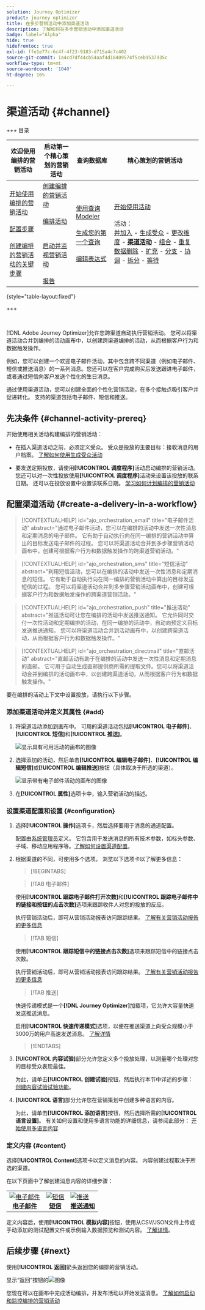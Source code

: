 ```yaml
---
solution: Journey Optimizer
product: journey optimizer
title: 在多步营销活动中添加渠道活动
description: 了解如何在多步营销活动中添加渠道活动
badge: label="Alpha"
hide: true
hidefromtoc: true
exl-id: ffe1e77c-6c4f-4f23-9183-d715a4c7c402
source-git-commit: 1a4cd7df44cb54aaf4d18409574f5ceb9537935c
workflow-type: tm+mt
source-wordcount: '1040'
ht-degree: 16%

---
```


# 渠道活动 {#channel}

+++ 目录

| 欢迎使用编排的营销活动 | 启动第一个精心策划的营销活动 | 查询数据库 | 精心策划的营销活动 |
|---|---|---|---|
| [开始使用编排的营销活动](../gs-orchestrated-campaigns.md)<br/><br/>[配置步骤](../configuration-steps.md)<br/><br/>[创建编排的营销活动的关键步骤](../gs-campaign-creation.md) | [创建编排的营销活动](../create-orchestrated-campaign.md)<br/><br/>[编排活动](../orchestrate-activities.md)<br/><br/><br/>[启动并监视营销活动](../start-monitor-campaigns.md)<br/><br/>[报告](../reporting-campaigns.md) | [使用查询Modeler](../orchestrated-rule-builder.md)<br/><br/>[生成您的第一个查询](../build-query.md)<br/><br/>[编辑表达式](../edit-expressions.md) | [开始使用活动](about-activities.md)<br/><br/>活动：<br/>[并加入](and-join.md) - [生成受众](build-audience.md) - [更改维度](change-dimension.md) - **[渠道活动](channels.md)** - [组合](combine.md) - [重复数据删除](deduplication.md) - [扩充](enrichment.md) - [分支](fork.md) - [协调](reconciliation.md) - [拆分](split.md) - [等待](wait.md) |

{style="table-layout:fixed"}

+++

<br/>

[!DNL Adobe Journey Optimizer]允许您跨渠道自动执行营销活动。 您可以将渠道活动合并到编排的活动画布中，以创建跨渠道编排的活动，从而根据客户行为和数据触发操作。

例如，您可以创建一个欢迎电子邮件活动，其中包含跨不同渠道（例如电子邮件、短信或推送消息）的一系列消息。您还可以在客户完成购买后发送跟进电子邮件，或者通过短信向客户发送个性化的生日消息。

通过使用渠道活动，您可以创建全面的个性化营销活动，在多个接触点吸引客户并促进转化。 支持的渠道包括电子邮件、短信和推送。

## 先决条件 {#channel-activity-prereq}

开始使用相关活动构建编排的营销活动：

* 在插入渠道活动之前，必须定义受众。 受众是投放的主要目标：接收消息的用户档案。 [了解如何使用生成受众活动](build-audience.md)

* 要发送定期投放，请使用&#x200B;**[!UICONTROL 调度程序]**&#x200B;活动启动编排的营销活动。 您还可以对一次性投放使用&#x200B;**[!UICONTROL 调度程序]**&#x200B;活动来设置该投放的联系日期。 还可以在投放设置中设置该联系日期。 [学习如何计划编排的营销活动](../create-orchestrated-campaign.md#schedule)

## 配置渠道活动 {#create-a-delivery-in-a-workflow}

>[!CONTEXTUALHELP]
>id="ajo_orchestration_email"
>title="电子邮件活动"
>abstract="通过电子邮件活动，您可以在编排的活动中发送一次性消息和定期消息的电子邮件。 它有助于自动执行向在同一编排的营销活动中算出的目标发送电子邮件的过程。 您可以将渠道活动合并到多步骤营销活动画布中，创建可根据客户行为和数据触发操作的跨渠道营销活动。"

>[!CONTEXTUALHELP]
>id="ajo_orchestration_sms"
>title="短信活动"
>abstract="利用短信活动，您可以在编排的活动中发送一次性消息和定期消息的短信。 它有助于自动执行向在同一编排的营销活动中算出的目标发送短信的过程。 您可以将渠道活动合并到多步骤营销活动画布中，创建可根据客户行为和数据触发操作的跨渠道营销活动。"

>[!CONTEXTUALHELP]
>id="ajo_orchestration_push"
>title="推送活动"
>abstract="推送活动可让您在编排的活动中发送推送通知。 它允许同时交付一次性活动和定期编排的活动，在同一编排的活动中，自动向预定义目标发送推送通知。 您可以将渠道活动合并到活动画布中，以创建跨渠道活动，从而根据客户行为和数据触发操作。"

<!--
UNUSED IDs in BJ

>[!CONTEXTUALHELP]
>id="ajo_orchestration_push_ios"
>title="Push iOS activity"
>abstract="The Push iOS activity let you send iOS Push notifications as part of your orchestrated campaign. It enables the delivery of both one-time and recurring orchestrated campaigns, automating the sending iOS Push notifications to a predefined target within the same workflow. You can combine channel activities into the campaign canvas to create cross-channel campaigns that can trigger actions based on customer behavior and data."

>[!CONTEXTUALHELP]
>id="ajo_orchestration_push_android"
>title="Push Android activity"
>abstract="The Push Android activity ket you send Android Push notifications as part of your orchestrated campaign. It enables the delivery of both one-time and recurring messages, automating the sending Android Push notifications to a predefined target within the same orchestrated campaign. You can combine channel activities into the orchestrated campaign canvas to create cross-channel campaigns that can trigger actions based on customer behavior and data."

-->

>[!CONTEXTUALHELP]
>id="ajo_orchestration_directmail"
>title="直邮活动"
>abstract="直邮活动有助于在编排的活动中发送一次性消息和定期消息的直邮。 它可用于自动生成直邮提供商所需的提取文件。您可以将渠道活动合并到编排的活动画布中，以创建跨渠道活动，从而根据客户行为和数据触发操作。"

要在编排的活动上下文中设置投放，请执行以下步骤。

### 添加渠道活动并定义其属性 {#add}

1. 将渠道活动添加到画布中。 可用的渠道活动包括&#x200B;**[!UICONTROL 电子邮件]**、**[!UICONTROL 短信]**&#x200B;和&#x200B;**[!UICONTROL 推送]**。

   ![显示具有可用活动的画布的图像](../assets/channel-add.png)

1. 选择添加的活动，然后单击&#x200B;**[!UICONTROL 编辑电子邮件]**、**[!UICONTROL 编辑短信]**&#x200B;或&#x200B;**[!UICONTROL 编辑推送]**&#x200B;按钮（具体取决于所选的渠道）。

   ![显示带有电子邮件活动的画布的图像](../assets/channel-edit.png)

1. 在&#x200B;**[!UICONTROL 属性]**&#x200B;选项卡中，输入营销活动的描述。

### 设置渠道配置和设置 {#configuration}

1. 选择&#x200B;**[!UICONTROL 操作]**&#x200B;选项卡，然后选择要用于消息的通道配置。

   配置由[系统管理员](../../start/path/administrator.md)定义。 它包含用于发送消息的所有技术参数，如标头参数、子域、移动应用程序等。[了解如何设置渠道配置](../../configuration/channel-surfaces.md)。

1. 根据渠道的不同，可使用多个选项。 浏览以下选项卡以了解更多信息：

   >[!BEGINTABS]

   >[!TAB 电子邮件]

   使用&#x200B;**[!UICONTROL 跟踪电子邮件打开次数]**&#x200B;和&#x200B;**[!UICONTROL 跟踪电子邮件中的链接和按钮的点击次数]**&#x200B;选项来跟踪收件人对您的投放的反应。

   执行营销活动后，即可从营销活动报表访问跟踪结果。 [了解有关营销活动报告的更多信息](../reports/campaign-global-report-cja.md)

   >[!TAB 短信]

   使用&#x200B;**[!UICONTROL 跟踪短信中的链接点击次数]**&#x200B;选项来跟踪短信中的链接点击次数。

   执行营销活动后，即可从营销活动报表访问跟踪结果。 [了解有关营销活动报告的更多信息](../reports/campaign-global-report-cja.md)

   >[!TAB 推送]

   快速传递模式是一个&#x200B;**[!DNL Journey Optimizer]**&#x200B;加载项，它允许大容量快速发送推送消息。

   启用&#x200B;**[!UICONTROL 快速传递模式]**&#x200B;选项，以便在推送渠道上向受众规模小于3000万的用户高速发送消息。 [了解详情](../push/create-push.md#rapid-delivery)

   >[!ENDTABS]

1. **[!UICONTROL 内容试验]**&#x200B;部分允许您定义多个投放处理，以测量哪个处理对您的目标受众表现最佳。

   为此，请单击&#x200B;**[!UICONTROL 创建试验]**&#x200B;按钮，然后执行本节中详述的步骤： [创建内容试验试验功能](../../content-management/content-experiment.md)。

1. **[!UICONTROL 语言]**&#x200B;部分允许您在营销策划中创建多种语言的内容。

   为此，请单击&#x200B;**[!UICONTROL 添加语言]**&#x200B;按钮，然后选择所需的&#x200B;**[!UICONTROL 语言设置]**。 有关如何设置和使用多语言功能的详细信息，请参阅此部分： [开始使用多语言内容](../../content-management/multilingual-gs.md)

### 定义内容 {#content}

选择&#x200B;**[!UICONTROL Content]**&#x200B;选项卡以定义消息的内容。 内容创建过程取决于所选的渠道。

在以下页面中了解创建消息内容的详细步骤：

<table style="table-layout:fixed"><tr style="border: 0;">
<td><a href="../../email/create-email.md"><img alt="电子邮件" src="../../channels/assets/do-not-localize/email.png"></a>
<div align="center"><a href="../../email/create-email.md"><strong>电子邮件</strong></a></div></td>
<td><a href="../sms/../create-sms.md"><img alt="短信" src="../../channels/assets/do-not-localize/sms.png"></a>
<div align="center"><a href="../../sms/create-sms.md"><strong>短信</strong></a></div></td>
<td><a href="../push/create-push.md"><img alt="推送" src="../../channels/assets/do-not-localize/push.png"></a>
<div align="center"><a href="../../push/create-push.md"><strong>推送通知</strong></a></div></td>
</tr></table>

定义内容后，使用&#x200B;**[!UICONTROL 模拟内容]**&#x200B;按钮，使用从CSV/JSON文件上传或手动添加的测试配置文件或示例输入数据预览和测试内容。 [了解详情](../content-management/preview-test.md)。

## 后续步骤 {#next}

使用&#x200B;**[!UICONTROL 返回]**&#x200B;箭头返回您的编排的营销活动。

显示“返回”按钮的![图像](../assets/channel-back.png)

您现在可以在画布中完成活动编排，并发布活动以开始发送消息。 [了解如何启动和监控编排的营销活动](../start-monitor-campaigns.md)

<!--
## Examples {#cross-channel-workflow-sample}

Here is a cross-channel orchestrated campaign example with a segmentation and two deliveries. The orchestrated campaign targets all customers who live in Paris and who are interested in coffee machines. Among this population, an email is sent to the regular customers and an SMS is sent to the VIP clients.

![](../assets/workflow-channel-example.png)

<!--
description, which use case you can perform (common other activities that you can link before of after the activity)

how to add and configure the activity

example of a configured activity within a workflow
The Email delivery activity allows you to configure the sending an email in a workflow. 

-->

<!--You can also create a recurring orchestrated campaign to send a personalized SMS every first day of the month at 8 PM to all customers living in Paris.

![](../assets/workflow-channel-example2.png)-->

<!-- Scheduled emails available?

This can be a single send email and sent just once, or it can be a recurring email.
* Single send emails are standard emails, sent once.
* Recurring emails allow you to send the same email multiple times to different targets over a defined period. You can aggregate the deliveries per period in order to get reports that correspond to your needs.

When linked to a scheduler, you can define recurring emails.
Email recipients are defined upstream of the activity in the same workflow, via an Audience targeting activity.

-->


<!--The message preparation is triggered according to the workflow execution parameters. From the message dashboard, you can select whether to request or not a manual confirmation to send the message (required by default). You can start the workflow manually or place a scheduler activity in the workflow to automate execution.-->
